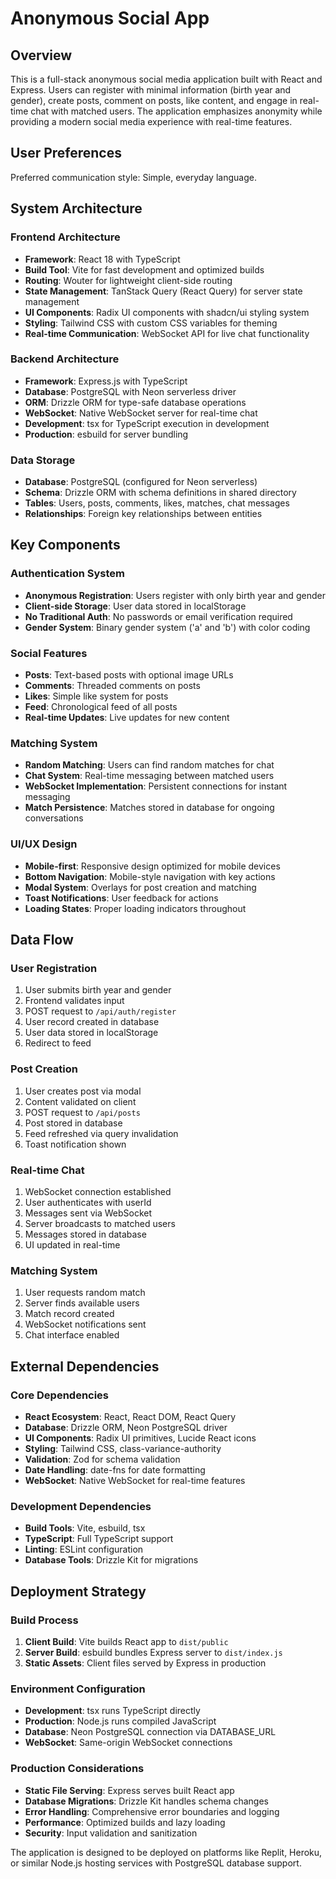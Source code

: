 # Anonymous Social App

## Overview

This is a full-stack anonymous social media application built with React and Express. Users can register with minimal information (birth year and gender), create posts, comment on posts, like content, and engage in real-time chat with matched users. The application emphasizes anonymity while providing a modern social media experience with real-time features.

## User Preferences

Preferred communication style: Simple, everyday language.

## System Architecture

### Frontend Architecture
- **Framework**: React 18 with TypeScript
- **Build Tool**: Vite for fast development and optimized builds
- **Routing**: Wouter for lightweight client-side routing
- **State Management**: TanStack Query (React Query) for server state management
- **UI Components**: Radix UI components with shadcn/ui styling system
- **Styling**: Tailwind CSS with custom CSS variables for theming
- **Real-time Communication**: WebSocket API for live chat functionality

### Backend Architecture
- **Framework**: Express.js with TypeScript
- **Database**: PostgreSQL with Neon serverless driver
- **ORM**: Drizzle ORM for type-safe database operations
- **WebSocket**: Native WebSocket server for real-time chat
- **Development**: tsx for TypeScript execution in development
- **Production**: esbuild for server bundling

### Data Storage
- **Database**: PostgreSQL (configured for Neon serverless)
- **Schema**: Drizzle ORM with schema definitions in shared directory
- **Tables**: Users, posts, comments, likes, matches, chat messages
- **Relationships**: Foreign key relationships between entities

## Key Components

### Authentication System
- **Anonymous Registration**: Users register with only birth year and gender
- **Client-side Storage**: User data stored in localStorage
- **No Traditional Auth**: No passwords or email verification required
- **Gender System**: Binary gender system ('a' and 'b') with color coding

### Social Features
- **Posts**: Text-based posts with optional image URLs
- **Comments**: Threaded comments on posts
- **Likes**: Simple like system for posts
- **Feed**: Chronological feed of all posts
- **Real-time Updates**: Live updates for new content

### Matching System
- **Random Matching**: Users can find random matches for chat
- **Chat System**: Real-time messaging between matched users
- **WebSocket Implementation**: Persistent connections for instant messaging
- **Match Persistence**: Matches stored in database for ongoing conversations

### UI/UX Design
- **Mobile-first**: Responsive design optimized for mobile devices
- **Bottom Navigation**: Mobile-style navigation with key actions
- **Modal System**: Overlays for post creation and matching
- **Toast Notifications**: User feedback for actions
- **Loading States**: Proper loading indicators throughout

## Data Flow

### User Registration
1. User submits birth year and gender
2. Frontend validates input
3. POST request to `/api/auth/register`
4. User record created in database
5. User data stored in localStorage
6. Redirect to feed

### Post Creation
1. User creates post via modal
2. Content validated on client
3. POST request to `/api/posts`
4. Post stored in database
5. Feed refreshed via query invalidation
6. Toast notification shown

### Real-time Chat
1. WebSocket connection established
2. User authenticates with userId
3. Messages sent via WebSocket
4. Server broadcasts to matched users
5. Messages stored in database
6. UI updated in real-time

### Matching System
1. User requests random match
2. Server finds available users
3. Match record created
4. WebSocket notifications sent
5. Chat interface enabled

## External Dependencies

### Core Dependencies
- **React Ecosystem**: React, React DOM, React Query
- **Database**: Drizzle ORM, Neon PostgreSQL driver
- **UI Components**: Radix UI primitives, Lucide React icons
- **Styling**: Tailwind CSS, class-variance-authority
- **Validation**: Zod for schema validation
- **Date Handling**: date-fns for date formatting
- **WebSocket**: Native WebSocket for real-time features

### Development Dependencies
- **Build Tools**: Vite, esbuild, tsx
- **TypeScript**: Full TypeScript support
- **Linting**: ESLint configuration
- **Database Tools**: Drizzle Kit for migrations

## Deployment Strategy

### Build Process
1. **Client Build**: Vite builds React app to `dist/public`
2. **Server Build**: esbuild bundles Express server to `dist/index.js`
3. **Static Assets**: Client files served by Express in production

### Environment Configuration
- **Development**: tsx runs TypeScript directly
- **Production**: Node.js runs compiled JavaScript
- **Database**: Neon PostgreSQL connection via DATABASE_URL
- **WebSocket**: Same-origin WebSocket connections

### Production Considerations
- **Static File Serving**: Express serves built React app
- **Database Migrations**: Drizzle Kit handles schema changes
- **Error Handling**: Comprehensive error boundaries and logging
- **Performance**: Optimized builds and lazy loading
- **Security**: Input validation and sanitization

The application is designed to be deployed on platforms like Replit, Heroku, or similar Node.js hosting services with PostgreSQL database support.